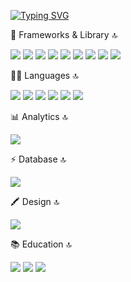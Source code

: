 
[![Typing SVG](https://readme-typing-svg.demolab.com?font=Fira+Code&pause=1000&width=435&lines=Hi+there+I'm+a+Fullstack+Developer;I+'am+good+with+React+Next+Js+Node+Express;I'm+passionate+of+building+clean+UI)](https://git.io/typing-svg)

🚀 Frameworks & Library 🔝

<img src="https://img.shields.io/badge/Ant%20Design-1890FF?style=for-the-badge&logo=antdesign&logoColor=white](https://img.shields.io/badge/Babel-F9DC3E?style=for-the-badge&logo=babel&logoColor=white" /> <img src="https://img.shields.io/badge/Bootstrap-563D7C?style=for-the-badge&logo=bootstrap&logoColor=white" /> <img src="https://img.shields.io/badge/Express.js-000000?style=for-the-badge&logo=express&logoColor=white" /> <img src="https://img.shields.io/badge/npm-CB3837?style=for-the-badge&logo=npm&logoColor=white" /> <img src="https://img.shields.io/badge/React-20232A?style=for-the-badge&logo=react&logoColor=61DAFB" /> <img src="https://img.shields.io/badge/React_Router-CA4245?style=for-the-badge&logo=react-router&logoColor=white" /> <img src="https://img.shields.io/badge/Redux-593D88?style=for-the-badge&logo=redux&logoColor=white" /> <img src="https://img.shields.io/badge/redis-CC0000.svg?&style=for-the-badge&logo=redis&logoColor=white" /> <img src="https://img.shields.io/badge/Sass-CC6699?style=for-the-badge&logo=sass&logoColor=white" />

👩‍💻 Languages 🔝

<img src="https://img.shields.io/badge/JavaScript-323330?style=for-the-badge&logo=javascript&logoColor=F7DF1E" /> <img src="https://img.shields.io/badge/json-5E5C5C?style=for-the-badge&logo=json&logoColor=white" /> <img src="https://img.shields.io/badge/TypeScript-007ACC?style=for-the-badge&logo=typescript&logoColor=white" /> <img src="https://img.shields.io/badge/PHP-777BB4?style=for-the-badge&logo=php&logoColor=white" /> <img src="https://img.shields.io/badge/HTML5-E34F26?style=for-the-badge&logo=html5&logoColor=white" /> <img src="https://img.shields.io/badge/Dart-0175C2?style=for-the-badge&logo=dart&logoColor=white" />

📊 Analytics 🔝
                                                                                                  
 <img src="https://img.shields.io/badge/Google%20Analytics-E37400?style=for-the-badge&logo=google%20analytics&logoColor=white" />
 
⚡ Database 🔝
                                                                                                                              
<img src="https://img.shields.io/badge/MongoDB-4EA94B?style=for-the-badge&logo=mongodb&logoColor=white" />

🖍 Design 🔝
                                                                                                       
<img src="https://img.shields.io/badge/Figma-F24E1E?style=for-the-badge&logo=figma&logoColor=white" />
                                                                                                   
📚 Education 🔝

<img src="https://img.shields.io/badge/Udemy-EC5252?style=for-the-badge&logo=Udemy&logoColor=white" /> <img src="https://img.shields.io/badge/MDN_Web_Docs-black?style=for-the-badge&logo=mdnwebdocs&logoColor=white" /> <img src="https://img.shields.io/badge/Slideshare-0077B5?style=for-the-badge&logo=slideshare&logoColor=white" />



